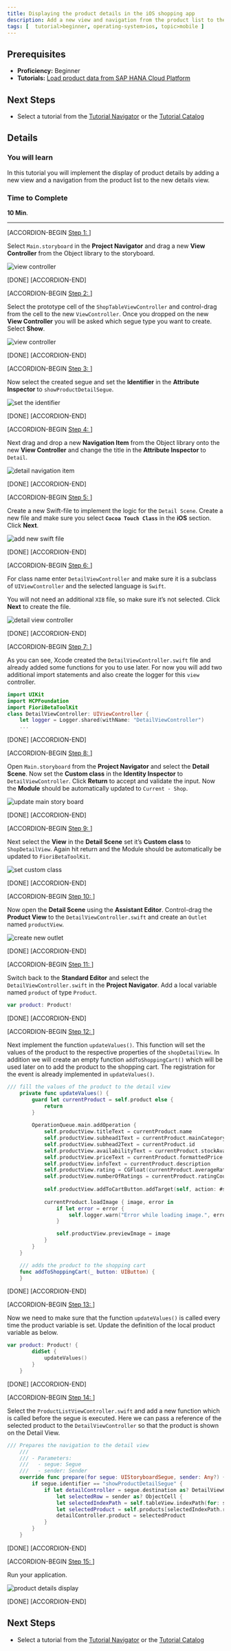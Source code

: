 ```yaml
---
title: Displaying the product details in the iOS shopping app
description: Add a new view and navigation from the product list to the new view showing the details of the product.
tags: [  tutorial>beginner, operating-system>ios, topic>mobile ]
---
```

## Prerequisites  
 - **Proficiency:** Beginner
 - **Tutorials:** [Load product data from SAP HANA Cloud Platform](http://go.sap.com/developer/tutorials/ios-shopping-load-data.html)

## Next Steps
 - Select a tutorial from the [Tutorial Navigator](http://go.sap.com/developer/tutorial-navigator.html) or the [Tutorial Catalog](http://go.sap.com/developer/tutorials.html)

## Details
### You will learn  
In this tutorial you will implement the display of product details by adding a new view and a navigation from the product list to the new details view.

### Time to Complete
**10 Min**.

---

[ACCORDION-BEGIN [Step 1: ]( )]

Select `Main.storyboard` in the **Project Navigator** and drag a new **View Controller** from the Object library to the storyboard.

![view controller](3-1.png)

[DONE]
[ACCORDION-END]

[ACCORDION-BEGIN [Step 2: ]( )]

Select the prototype cell of the `ShopTableViewController` and control-drag from the cell to the new `ViewController`. Once you dropped on the new **View Controller** you will be asked which segue type you want to create. Select **Show**.

![view controller](3-2.png)

[DONE]
[ACCORDION-END]


[ACCORDION-BEGIN [Step 3: ]( )]

Now select the created segue and set the **Identifier** in the **Attribute Inspector** to `showProductDetailSegue`.

![set the identifier](3-3.png)

[DONE]
[ACCORDION-END]


[ACCORDION-BEGIN [Step 4: ]( )]

Next drag and drop a new **Navigation Item** from the Object library onto the new **View Controller** and change the title in the **Attribute Inspector** to `Detail`.

![detail navigation item](3-4.png)

[DONE]
[ACCORDION-END]


[ACCORDION-BEGIN [Step 5: ]( )]

Create a new Swift-file to implement the logic for the `Detail Scene`. Create a new file and make sure you select **`Cocoa Touch Class`** in the **iOS** section. Click **Next**.

![add new swift file](3-5.png)

[DONE]
[ACCORDION-END]


[ACCORDION-BEGIN [Step 6: ]( )]

For class name enter `DetailViewController` and make sure it is a subclass of `UIViewController` and the selected language is `Swift`. 

You will not need an additional `XIB` file, so make sure it’s not selected. Click **Next** to create the file.

![detail view controller](3-6.png)

[DONE]
[ACCORDION-END]


[ACCORDION-BEGIN [Step 7: ]( )]

As you can see, Xcode created the `DetailViewController.swift` file and already added some functions for you to use later. For now you will add two additional import statements and also create the logger for this `view` controller.

```swift
import UIKit
import HCPFoundation
import FioriBetaToolKit
class DetailViewController: UIViewController {
    let logger = Logger.shared(withName: "DetailViewController")
    ...
```


[DONE]
[ACCORDION-END]


[ACCORDION-BEGIN [Step 8: ]( )]

Open `Main.storyboard` from the **Project Navigator** and select the **Detail Scene**. Now set the **Custom class** in the **Identity Inspector** to `DetailViewController`. Click **Return** to accept and validate the input. Now the **Module** should be automatically updated to `Current - Shop`.

![update main story board](3-8.png)

[DONE]
[ACCORDION-END]


[ACCORDION-BEGIN [Step 9: ]( )]

Next select the **View** in the **Detail Scene** set it’s **Custom class** to `ShopDetailView`. Again hit return and the Module should be automatically be updated to `FioriBetaToolKit`.

![set custom class](3-9.png)


[DONE]
[ACCORDION-END]


[ACCORDION-BEGIN [Step 10: ]( )]

Now open the **Detail Scene** using the **Assistant Editor**. Control-drag the **Product View** to the `DetailViewController.swift` and create an `Outlet` named `productView`.

![create new outlet](3-10.png)


[DONE]
[ACCORDION-END]


[ACCORDION-BEGIN [Step 11: ]( )]

Switch back to the **Standard Editor** and select the `DetailViewController.swift` in the **Project Navigator**. Add a local variable named `product` of type `Product`.

```swift
var product: Product!
```

[DONE]
[ACCORDION-END]


[ACCORDION-BEGIN [Step 12: ]( )]

Next implement the function `updateValues()`. This function will set the values of the product to the respective properties of the `shopDetailView`. In addition we will create an empty function `addToShoppingCart()` which will be used later on to add the product to the shopping cart. The registration for the event is already implemented in `updateValues()`.

```swift
/// fill the values of the product to the detail view
    private func updateValues() {
        guard let currentProduct = self.product else {
            return
        }
        
        OperationQueue.main.addOperation {
            self.productView.titleText = currentProduct.name
            self.productView.subhead1Text = currentProduct.mainCategoryName
            self.productView.subhead2Text = currentProduct.id
            self.productView.availabilityText = currentProduct.stockAvailability()
            self.productView.priceText = currentProduct.formattedPrice()
            self.productView.infoText = currentProduct.description
            self.productView.rating = CGFloat(currentProduct.averageRating.floatValue())
            self.productView.numberOfRatings = currentProduct.ratingCount
            
            self.productView.addToCartButton.addTarget(self, action: #selector(self.addToShoppingCart(_:)), for: .touchUpInside)
            
            currentProduct.loadImage { image, error in
                if let error = error {
                    self.logger.warn("Error while loading image.", error: error)
                }

                self.productView.previewImage = image
            }
        }
    }

    /// adds the product to the shopping cart
    func addToShoppingCart(_ button: UIButton) {
    }
```

[DONE]
[ACCORDION-END]


[ACCORDION-BEGIN [Step 13: ]( )]

Now we need to make sure that the function `updateValues()` is called every time the product variable is set. Update the definition of the local product variable as below.

```swift
var product: Product! {
        didSet {
            updateValues()
        }
    }
```

[DONE]
[ACCORDION-END]



[ACCORDION-BEGIN [Step 14: ]( )]

Select the `ProductListViewController.swift` and add a new function which is called before the segue is executed. Here we can pass a reference of the selected product to the `DetailViewController` so that the product is shown on the Detail View.

```swift
/// Prepares the navigation to the detail view
    ///
    /// - Parameters:
    ///   - segue: Segue
    ///   - sender: Sender
    override func prepare(for segue: UIStoryboardSegue, sender: Any?) {
        if segue.identifier == "showProductDetailSegue" {
            if let detailController = segue.destination as? DetailViewController,
                let selectedRow = sender as? ObjectCell {
                let selectedIndexPath = self.tableView.indexPath(for: selectedRow)!
                let selectedProduct = self.products[selectedIndexPath.row]
                detailController.product = selectedProduct
            }
        }
    }
```

[DONE]
[ACCORDION-END]


[ACCORDION-BEGIN [Step 15: ]( )]

Run your application.

![product details display](3-15.png)

[DONE]
[ACCORDION-END]



## Next Steps
 - Select a tutorial from the [Tutorial Navigator](http://go.sap.com/developer/tutorial-navigator.html) or the [Tutorial Catalog](http://go.sap.com/developer/tutorials.html)
